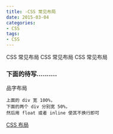 ```yaml
---
title: -CSS 常见布局
date: 2015-03-04
categories: 
- CSS
tags:
- CSS
---
```

CSS 常见布局
CSS 常见布局
CSS 常见布局

<!-- more -->

### 下面的待写..........

品字布局

```
上面的 div 宽 100%，
下面的两个 div 分别宽 50%，
然后用 float 或者 inline 使其不换行即可
```



[CSS 布局](https://developer.mozilla.org/zh-CN/docs/Learn/CSS/CSS_layout)



























